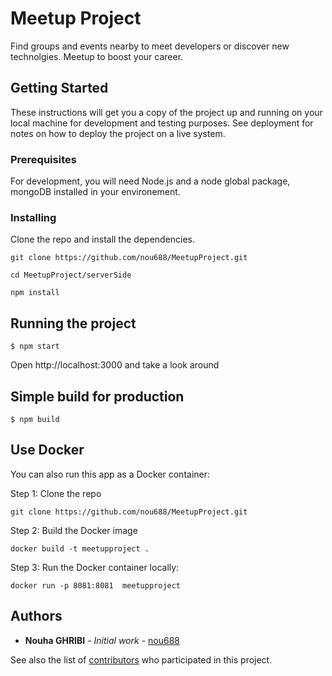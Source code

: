 # Meetup Project
Find groups and events nearby to meet developers or discover new technolgies. Meetup to boost your career.

## Getting Started

These instructions will get you a copy of the project up and running on your local machine for development and testing purposes. See deployment for notes on how to deploy the project on a live system.


### Prerequisites

For development, you will need Node.js and a node global package, mongoDB installed in your environement.

### Installing

Clone the repo and install the dependencies.

```
git clone https://github.com/nou688/MeetupProject.git
```
```
cd MeetupProject/serverSide
```
```
npm install
```
## Running the project

    $ npm start
 Open http://localhost:3000 and take a look around

## Simple build for production

    $ npm build
## Use Docker
You can also run this app as a Docker container:

Step 1: Clone the repo

```
git clone https://github.com/nou688/MeetupProject.git
```


Step 2: Build the Docker image

```
docker build -t meetupproject .
```

Step 3: Run the Docker container locally:

```
docker run -p 8081:8081  meetupproject
```


## Authors

* **Nouha GHRIBI** - *Initial work* - [nou688](https://github.com/nou688)

See also the list of [contributors](https://github.com/your/project/contributors) who participated in this project.
